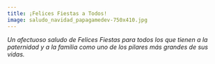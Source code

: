 ```yaml
---
title: ¡Felices Fiestas a Todos!
image: saludo_navidad_papagamedev-750x410.jpg
---
```


*Un afectuoso saludo de Felices Fiestas para todos los que tienen a la paternidad y a la familia como uno de los pilares más grandes de sus vidas.*

<!--more-->
